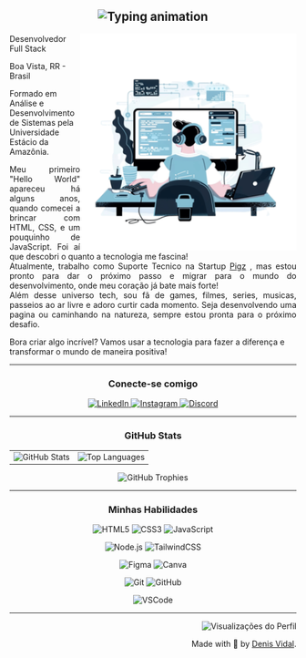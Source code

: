 <h2 align="center">
  <img src="https://readme-typing-svg.herokuapp.com?font=Fira+Code&weight=600&size=24&pause=1000&color=FF00F6&background=000000&center=true&vCenter=true&width=450&lines=%F0%9F%91%8BOl%C3%A1%2C+universo+tech!;Pode+me+chamar+de+Denis!;Visite+meu+portf%C3%B3lio." alt="Typing animation">
</h2>

<img align="right" height="380"  src="pngtree-vector-style-image-of-a-developer-programming-modern-ui-design-light-png-image_12749936.png" >

<p>Desenvolvedor Full Stack</p>
<p>Boa Vista, RR - Brasil</p>
<p> Formado em Análise e Desenvolvimento de Sistemas pela Universidade Estácio da Amazônia.</p>

<p align="justify">Meu primeiro "Hello World" apareceu há alguns anos, quando comecei a brincar com HTML, CSS, e um pouquinho de JavaScript. Foi aí que descobri o quanto a tecnologia me fascina!
<br> 
Atualmente, trabalho como Suporte Tecnico na Startup <a href="https://pigz.com.br/" target="_blanck">Pigz</a>
, mas estou pronto para dar o próximo passo e migrar para o mundo do desenvolvimento, onde meu coração já bate mais forte!
<br>
Além desse universo tech, sou fã de games, filmes, series, musicas, passeios ao ar livre e adoro curtir cada momento. Seja desenvolvendo uma pagina ou caminhando na natureza, sempre estou pronta para o próximo desafio.</p>

<!-- Confira meu <a href="https://denis-vidal.vercel.app/" target="_blank">portfólio</a> e veja meus projetos. -->

Bora criar algo incrível? Vamos usar a tecnologia para fazer a diferença e transformar o mundo de maneira positiva!

</p>
 
---

<h3 align="center">Conecte-se comigo</h3>

<p align="center">
  <a href="https://www.linkedin.com/in/denis-vidal-6a8311230/">
    <img src="https://img.shields.io/badge/-LinkedIn-000?style=for-the-badge&logo=linkedin&logoColor=FF00F6&color:FFF" alt="LinkedIn">
  </a>
  <a href="https://www.instagram.com/denisvidal_/">
    <img src="https://img.shields.io/badge/-Instagram-000?style=for-the-badge&logo=instagram&logoColor=FF00F6&color:FFF" alt="Instagram">
  </a>
  <a href="https://discord.com/users/1058861253772189827">
    <img src="https://img.shields.io/badge/-Discord-000?style=for-the-badge&logo=discord&logoColor=FF00F6&color:FFF" alt="Discord">
  </a>
</p>

---

<h3 align="center">GitHub Stats</h3>

<div align="center">
  <table>
    <tr>
      <!-- GitHub Status -->
      <td>
        <img src="https://github-readme-stats-git-masterrstaa-rickstaa.vercel.app/api?username=denisvidal06&hide_title=true&show_icons=true&include_all_commits=false&count_private=true&line_height=30&hide=issues&bg_color=000&title_color=FF00F6&text_color=FFF&border_radius=3&border_color=36123c&icon_color=FF00F6&theme=jolly" alt="GitHub Stats">
      </td>
      <!-- Top Languages -->
      <td>
        <img src="https://github-readme-stats.vercel.app/api/top-langs/?username=denisvidal06&layout=compact&bg_color=000&title_color=FF00F6&text_color=FFF&border_radius=3&border_color=36123c&icon_color=FF00F6&theme=jolly" alt="Top Languages">
      </td>
    </tr>
  </table>
</div>

<p align="center">
  <!-- GitHub Trophy -->
  <img src="https://github-profile-trophy.vercel.app/?username=denisvidal06&theme=dracula&no-frame=false&no-bg=false&margin-w=4" alt="GitHub Trophies">
</p>

---

<h3 align="center">Minhas Habilidades</h3>
<p align="center">
  <!-- Linguagens -->
  <img src="https://img.shields.io/badge/HTML5-000?style=for-the-badge&logo=html5&logoColor=FF5733" alt="HTML5">
  <img src="https://img.shields.io/badge/CSS3-000?style=for-the-badge&logo=css3&logoColor=1572B6" alt="CSS3">
  <!-- <img src="https://img.shields.io/badge/Java-000?style=for-the-badge&logo=openjdk&logoColor=007396" alt="Java"> -->
  <img src="https://img.shields.io/badge/JavaScript-000?style=for-the-badge&logo=javascript&logoColor=F7DF1E" alt="JavaScript">

  <p align="center">
  <!-- Frameworks e Bibliotecas -->
  <img src="https://img.shields.io/badge/Node.js-000?style=for-the-badge&logo=node.js&logoColor=339933" alt="Node.js">
  <!-- <img src="https://img.shields.io/badge/Svelte-000?style=for-the-badge&logo=svelte&logoColor=FF3E00" alt="Svelte"> -->
  <img src="https://img.shields.io/badge/TailwindCSS-000?style=for-the-badge&logo=tailwindcss&logoColor=06B6D4" alt="TailwindCSS">
  </p>
  
  <!-- <p align="center">
  <!-- Ferramentas e APIs -->
  <!-- <img src="https://img.shields.io/badge/MongoDB-000?style=for-the-badge&logo=mongodb&logoColor=47A248" alt="MongoDB"> -->
  <!-- <img src="https://img.shields.io/badge/Postman-000?style=for-the-badge&logo=postman&logoColor=FF6C37" alt="Postman"> -->
  <!-- <img src="https://img.shields.io/badge/API-000?style=for-the-badge&logo=fastapi&logoColor=009688" alt="API"> -->
  <!-- <img src="https://img.shields.io/badge/JSON-000?style=for-the-badge&logo=json&logoColor=FF3E00" alt="JSON"> -->
  <!-- </p> -->
  
  <p align="center">
  <!-- Design e Organização -->
  <img src="https://img.shields.io/badge/Figma-000?style=for-the-badge&logo=figma&logoColor=F24E1E" alt="Figma">
  <img src="https://img.shields.io/badge/Canva-000?style=for-the-badge&logo=canva&logoColor=00C4CC" alt="Canva">
  <!-- <img src="https://img.shields.io/badge/Jira-000?style=for-the-badge&logo=jira&logoColor=0052CC" alt="Jira"> -->
  <!-- <img src="https://img.shields.io/badge/Notion-000?style=for-the-badge&logo=notion&logoColor=FFFFFF" alt="Notion"> -->
  </p>
  
  <p align="center">
  <!-- Controle de Versão e Implantação -->
  <img src="https://img.shields.io/badge/Git-000?style=for-the-badge&logo=git&logoColor=F05032" alt="Git">
  <img src="https://img.shields.io/badge/GitHub-000?style=for-the-badge&logo=github&logoColor=FFFFFF" alt="GitHub">
  <!-- <img src="https://img.shields.io/badge/Vercel-000?style=for-the-badge&logo=vercel&logoColor=FFFFFF" alt="Vercel"> -->
  <!-- <img src="https://img.shields.io/badge/Netlify-000?style=for-the-badge&logo=netlify&logoColor=00C7B7" alt="Netlify"> -->
  </p>
  
  <p align="center">
  <!-- IDE e Cloud -->
  <img src="https://img.shields.io/badge/VSCode-000?style=for-the-badge&logo=visualstudiocode&logoColor=007ACC" alt="VSCode">
  <!-- <img src="https://img.shields.io/badge/Google_Cloud-000?style=for-the-badge&logo=google-cloud&logoColor=4285F4" alt="Google Cloud"> -->
</p>

---

  <div align="right">
   <img src="https://pageview.vercel.app/?github_user=denisvidal06" alt="Visualizações do Perfil">
  
  Made with 💜 by <a href="https://github.com/denisvidal06">Denis Vidal</a>.</div>
